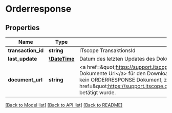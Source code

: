 # Orderresponse

## Properties
Name | Type | Description | Notes
------------ | ------------- | ------------- | -------------
**transaction_id** | **string** | ITscope TransaktionsId | [optional] 
**last_update** | [**\DateTime**](\DateTime.md) | Datum des letzten Updates des Dokuments | [optional] 
**document_url** | **string** | &lt;a href&#x3D;\&quot;https://support.itscope.com/hc/de/articles/207934765\&quot;&gt;API Business Dokumente Url&lt;/a&gt; für den Download des Dokuments. Ist keine Url vorhanden hat diese Transaktion kein ORDERRESPONSE Dokument, z.B. weil die Transaktion von Hand über das &lt;a href&#x3D;\&quot;https://support.itscope.com/hc/de/sections/201887791\&quot;&gt;Verkaufsboard&lt;/a&gt; betätigt wurde. | [optional] 

[[Back to Model list]](../README.md#documentation-for-models) [[Back to API list]](../README.md#documentation-for-api-endpoints) [[Back to README]](../README.md)


